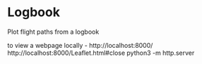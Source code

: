 # Logbook
 Plot flight paths from a logbook 

 to view a webpage locally - 
 http://localhost:8000/
 http://localhost:8000/Leaflet.html#close
 python3 -m http.server
